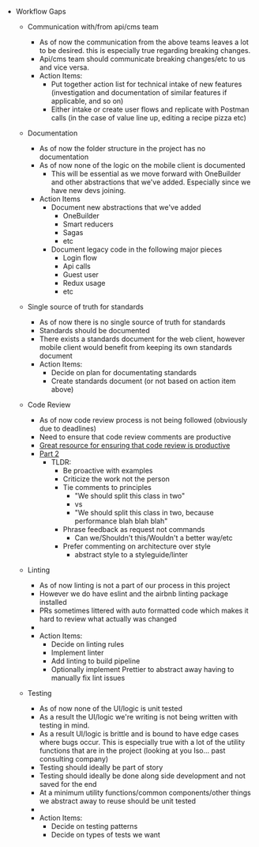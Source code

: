 
- Workflow Gaps
    - Communication with/from api/cms team
      - As of now the communication from the above teams leaves a lot to be desired. this is especially true regarding breaking changes.
      - Api/cms team should communicate breaking changes/etc to us and vice versa.
      - Action Items:
        - Put together action list for technical intake of new features (investigation and documentation of similar features if applicable, and so on)
        - Either intake or create user flows and replicate with Postman calls (in the case of value line up, editing a recipe pizza etc)

    - Documentation
      - As of now the folder structure in the project has no documentation
      - As of now none of the logic on the mobile client is documented
        - This will be essential as we move forward with OneBuilder and other abstractions that we've added. Especially since we have new devs joining.
      - Action Items
        - Document new abstractions that we've added
          - OneBuilder
          - Smart reducers
          - Sagas
          - etc
        - Document legacy code in the following major pieces
          - Login flow
          - Api calls
          - Guest user
          - Redux usage
          - etc

    - Single source of truth for standards
      - As of now there is no single source of truth for standards
      - Standards should be documented
      - There exists a standards document for the web client, however mobile client would benefit from keeping its own standards document
      - Action Items:
        - Decide on plan for documentating standards
        - Create standards document (or not based on action item above)

    - Code Review
      - As of now code review process is not being followed (obviously due to deadlines)
      - Need to ensure that code review comments are productive
      - [Great resource for ensuring that code review is productive ](https://mtlynch.io/human-code-reviews-1/#settle-style-arguments-with-a-style-guide)
      - [Part 2](https://mtlynch.io/human-code-reviews-2/#offer-sincere-praise)
        - TLDR:
          - Be proactive with examples
          - Criticize the work not the person
          - Tie comments to principles
            - "We should split this class in two"
            - vs
            - "We should split this class in two, because performance blah blah blah"
          - Phrase feedback as request not commands
            - Can we/Shouldn't this/Wouldn't a better way/etc
          - Prefer commenting on architecture over style
            - abstract style to a styleguide/linter

    - Linting
      - As of now linting is not a part of our process in this project
      - However we do have eslint and the airbnb linting package installed
      - PRs sometimes littered with auto formatted code which makes it hard to review what actually was changed
      -
      - Action Items:
        - Decide on linting rules
        - Implement linter
        - Add linting to build pipeline
        - Optionally implement Prettier to abstract away having to manually fix lint issues

    - Testing
      - As of now none of the UI/logic is unit tested
      - As a result the UI/logic we're writing is not being written with testing in mind.
      - As a result UI/logic is brittle and is bound to have edge cases where bugs occur. This is especially true with a lot of the utility functions that are in the project (looking at you Iso... past consulting company)
      - Testing should ideally be part of story
      - Testing should ideally be done along side development and not saved for the end
      - At a minimum utility functions/common components/other things we abstract away to reuse should be unit tested
      -
      - Action Items:
        - Decide on testing patterns
        - Decide on types of tests we want

